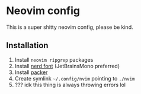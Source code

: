 # Neovim config

This is a super shitty neovim config, please be kind.

## Installation

1. Install `neovim ripgrep` packages
2. Install [nerd font](https://www.nerdfonts.com/font-downloads) (JetBrainsMono preferred)
3. Install [packer](https://github.com/wbthomason/packer.nvim#quickstart)
4. Create symlink `~/.config/nvim` pointing to `./nvim`
5. ??? idk this thing is always throwing errors lol
